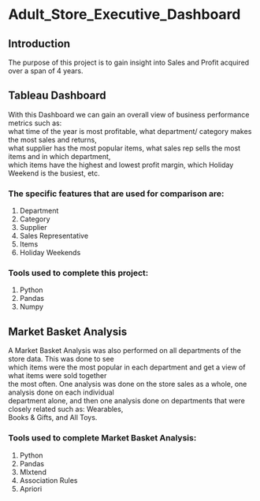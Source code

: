 # Adult_Store_Executive_Dashboard

## Introduction
The purpose of this project is to gain insight into Sales and Profit acquired over a span of 4 years.  


## Tableau Dashboard
With this Dashboard we can gain an overall view of business performance metrics such as:  
what time of the year is most profitable, what department/ category makes the most sales and returns,   
what supplier has the most popular items, what sales rep sells the most items and in which department,  
which items have the highest and lowest profit margin, which Holiday Weekend is the busiest, etc.
[](https://public.tableau.com/views/AdultStoreExecutiveDashboard/Dashboard2?:language=en-US&:display_count=n&:origin=viz_share_link)

### The specific features that are used for comparison are:  
1. Department
2. Category
3. Supplier
4. Sales Representative
5. Items
6. Holiday Weekends  


### Tools used to complete this project:
1. Python
2. Pandas
3. Numpy


## Market Basket Analysis
A Market Basket Analysis was also performed on all departments of the store data. This was done to see  
which items were the most popular in each department and get a view of what items were sold together  
the most often. One analysis was done on the store sales as a whole, one analysis done on each individual  
department alone, and then one analysis done on departments that were closely related such as: Wearables,  
Books & Gifts, and All Toys.  


### Tools used to complete Market Basket Analysis:
1. Python
2. Pandas
3. Mlxtend
4. Association Rules
5. Apriori

